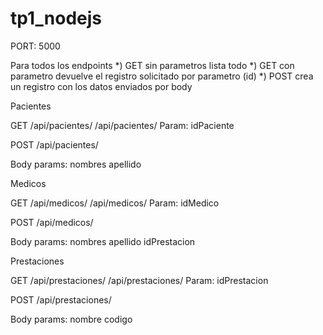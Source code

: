 # tp1_nodejs

PORT: 5000

Para todos los endpoints
*) GET sin parametros lista todo
*) GET con parametro devuelve el registro solicitado por parametro (id)
*) POST crea un registro con los datos enviados por body

Pacientes

GET
/api/pacientes/
/api/pacientes/ Param: idPaciente

POST
/api/pacientes/

Body params:
nombres
apellido

Medicos

GET
/api/medicos/
/api/medicos/ Param: idMedico

POST
/api/medicos/

Body params:
nombres
apellido
idPrestacion

Prestaciones

GET
/api/prestaciones/
/api/prestaciones/ Param: idPrestacion

POST
/api/prestaciones/

Body params:
nombre
codigo
